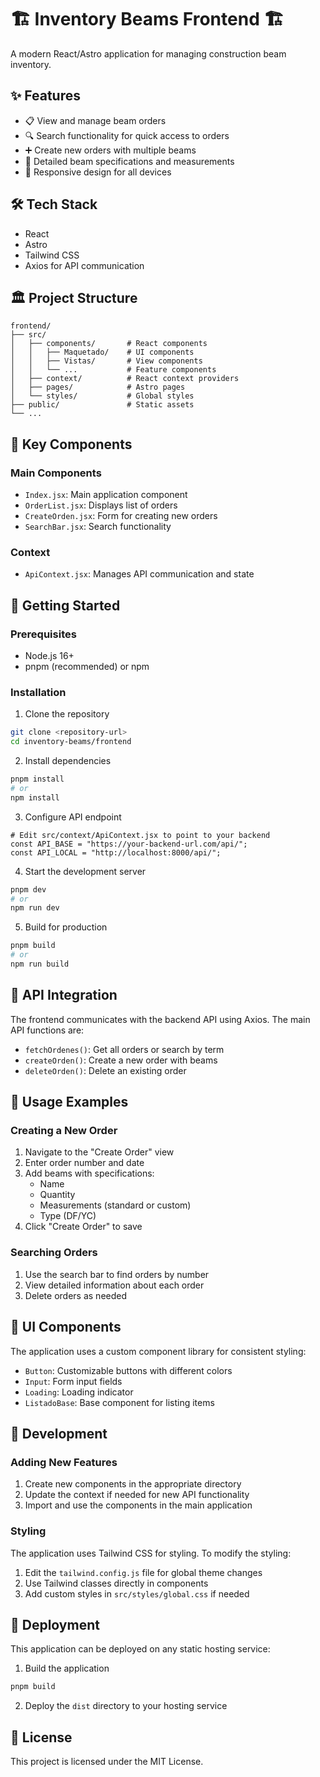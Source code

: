 # 🏗️ Inventory Beams Frontend 🏗️

A modern React/Astro application for managing construction beam inventory.

## ✨ Features

- 📋 View and manage beam orders
- 🔍 Search functionality for quick access to orders
- ➕ Create new orders with multiple beams
- 🧮 Detailed beam specifications and measurements
- 📱 Responsive design for all devices

## 🛠️ Tech Stack

- React
- Astro
- Tailwind CSS
- Axios for API communication

## 🏛️ Project Structure

```
frontend/
├── src/
│   ├── components/       # React components
│   │   ├── Maquetado/    # UI components
│   │   ├── Vistas/       # View components
│   │   └── ...           # Feature components
│   ├── context/          # React context providers
│   ├── pages/            # Astro pages
│   └── styles/           # Global styles
├── public/               # Static assets
└── ...
```

## 🧩 Key Components

### Main Components
- `Index.jsx`: Main application component
- `OrderList.jsx`: Displays list of orders
- `CreateOrden.jsx`: Form for creating new orders
- `SearchBar.jsx`: Search functionality

### Context
- `ApiContext.jsx`: Manages API communication and state

## 🚀 Getting Started

### Prerequisites

- Node.js 16+
- pnpm (recommended) or npm

### Installation

1. Clone the repository
```bash
git clone <repository-url>
cd inventory-beams/frontend
```

2. Install dependencies
```bash
pnpm install
# or
npm install
```

3. Configure API endpoint
```
# Edit src/context/ApiContext.jsx to point to your backend
const API_BASE = "https://your-backend-url.com/api/";
const API_LOCAL = "http://localhost:8000/api/";
```

4. Start the development server
```bash
pnpm dev
# or
npm run dev
```

5. Build for production
```bash
pnpm build
# or
npm run build
```

## 🔄 API Integration

The frontend communicates with the backend API using Axios. The main API functions are:

- `fetchOrdenes()`: Get all orders or search by term
- `createOrden()`: Create a new order with beams
- `deleteOrden()`: Delete an existing order

## 📱 Usage Examples

### Creating a New Order

1. Navigate to the "Create Order" view
2. Enter order number and date
3. Add beams with specifications:
   - Name
   - Quantity
   - Measurements (standard or custom)
   - Type (DF/YC)
4. Click "Create Order" to save

### Searching Orders

1. Use the search bar to find orders by number
2. View detailed information about each order
3. Delete orders as needed

## 🎨 UI Components

The application uses a custom component library for consistent styling:

- `Button`: Customizable buttons with different colors
- `Input`: Form input fields
- `Loading`: Loading indicator
- `ListadoBase`: Base component for listing items

## 🔧 Development

### Adding New Features

1. Create new components in the appropriate directory
2. Update the context if needed for new API functionality
3. Import and use the components in the main application

### Styling

The application uses Tailwind CSS for styling. To modify the styling:

1. Edit the `tailwind.config.js` file for global theme changes
2. Use Tailwind classes directly in components
3. Add custom styles in `src/styles/global.css` if needed

## 🚀 Deployment

This application can be deployed on any static hosting service:

1. Build the application
```bash
pnpm build
```

2. Deploy the `dist` directory to your hosting service

## 📄 License

This project is licensed under the MIT License.